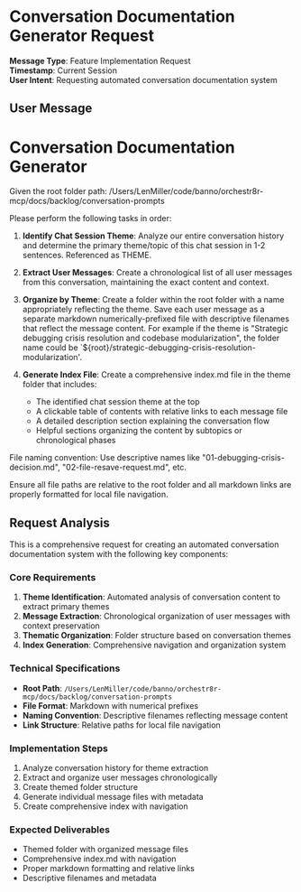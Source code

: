 # Conversation Documentation Generator Request

**Message Type**: Feature Implementation Request  
**Timestamp**: Current Session  
**User Intent**: Requesting automated conversation documentation system

## User Message

# Conversation Documentation Generator

Given the root folder path: /Users/LenMiller/code/banno/orchestr8r-mcp/docs/backlog/conversation-prompts

Please perform the following tasks in order:

1. **Identify Chat Session Theme**: Analyze our entire conversation history and determine the primary theme/topic of this chat session in 1-2 sentences. Referenced as THEME.

2. **Extract User Messages**: Create a chronological list of all user messages from this conversation, maintaining the exact content and context.

3. **Organize by Theme**: Create a folder within the root folder with a name appropriately reflecting the theme. Save each user message as a separate markdown numerically-prefixed file with descriptive filenames that reflect the message content.
   For example if the theme is "Strategic debugging crisis resolution and codebase modularization", the folder name could be `${root}/strategic-debugging-crisis-resolution-modularization'.

4. **Generate Index File**: Create a comprehensive index.md file in the theme folder that includes:
   - The identified chat session theme at the top
   - A clickable table of contents with relative links to each message file
   - A detailed description section explaining the conversation flow
   - Helpful sections organizing the content by subtopics or chronological phases

File naming convention: Use descriptive names like "01-debugging-crisis-decision.md", "02-file-resave-request.md", etc.

Ensure all file paths are relative to the root folder and all markdown links are properly formatted for local file navigation.

## Request Analysis

This is a comprehensive request for creating an automated conversation documentation system with the following key components:

### Core Requirements

1. **Theme Identification**: Automated analysis of conversation content to extract primary themes
2. **Message Extraction**: Chronological organization of user messages with context preservation
3. **Thematic Organization**: Folder structure based on conversation themes
4. **Index Generation**: Comprehensive navigation and organization system

### Technical Specifications

- **Root Path**: `/Users/LenMiller/code/banno/orchestr8r-mcp/docs/backlog/conversation-prompts`
- **File Format**: Markdown with numerical prefixes
- **Naming Convention**: Descriptive filenames reflecting message content
- **Link Structure**: Relative paths for local file navigation

### Implementation Steps

1. Analyze conversation history for theme extraction
2. Extract and organize user messages chronologically
3. Create themed folder structure
4. Generate individual message files with metadata
5. Create comprehensive index with navigation

### Expected Deliverables

- Themed folder with organized message files
- Comprehensive index.md with navigation
- Proper markdown formatting and relative links
- Descriptive filenames and metadata
